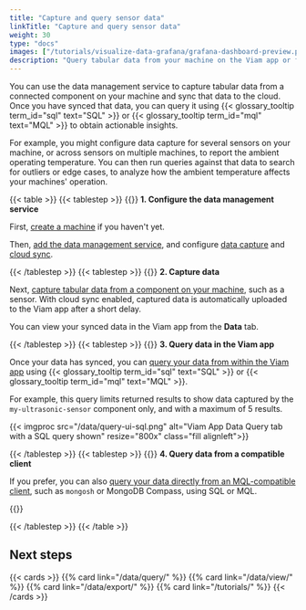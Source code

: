 ```yaml
---
title: "Capture and query sensor data"
linkTitle: "Capture and query sensor data"
weight: 30
type: "docs"
images: ["/tutorials/visualize-data-grafana/grafana-dashboard-preview.png"]
description: "Query tabular data from your machine on the Viam app or from a compatible client."
---
```


You can use the data management service to capture tabular data from a connected component on your machine and sync that data to the cloud.
Once you have synced that data, you can query it using {{< glossary_tooltip term_id="sql" text="SQL" >}} or {{< glossary_tooltip term_id="mql" text="MQL" >}} to obtain actionable insights.

For example, you might configure data capture for several sensors on your machine, or across sensors on multiple machines, to report the ambient operating temperature.
You can then run queries against that data to search for outliers or edge cases, to analyze how the ambient temperature affects your machines' operation.

{{< table >}}
{{< tablestep >}}
{{<imgproc src="/services/icons/data-management.svg" class="fill alignleft" style="max-width: 150px" declaredimensions=true alt="Configure the data management service">}}
**1. Configure the data management service**

First, [create a machine](/fleet/machines/#add-a-new-machine) if you haven't yet.

Then, [add the data management service](/data/), and configure [data capture](/data/capture/) and [cloud sync](/data/cloud-sync/).

{{< /tablestep >}}
{{< tablestep >}}
{{<imgproc src="/services/icons/data-capture.svg" class="fill alignleft" style="max-width: 150px" declaredimensions=true alt="Capture tabular data from a sensor">}}
**2. Capture data**

Next, [capture tabular data from a component on your machine](/data/capture/#configure-data-capture-for-individual-components), such as a sensor. With cloud sync enabled, captured data is automatically uploaded to the Viam app after a short delay.

You can view your synced data in the Viam app from the **Data** tab.

{{< /tablestep >}}
{{< tablestep >}}
{{<imgproc src="/services/icons/data-query.svg" class="fill alignleft" style="max-width: 150px" declaredimensions=true alt="Configure the data management service">}}
**3. Query data in the Viam app**

Once your data has synced, you can [query your data from within the Viam app](/data/query/#query-tabular-data-in-the-viam-app) using {{< glossary_tooltip term_id="sql" text="SQL" >}} or {{< glossary_tooltip term_id="mql" text="MQL" >}}.

For example, this query limits returned results to show data captured by the <code>my-ultrasonic-sensor</code> component only, and with a maximum of 5 results.

{{< imgproc src="/data/query-ui-sql.png" alt="Viam App Data Query tab with a SQL query shown" resize="800x" class="fill alignleft">}}

{{< /tablestep >}}
{{< tablestep >}}
{{<imgproc src="/services/icons/data-query.svg" class="fill alignleft" style="max-width: 150px" declaredimensions=true alt="Configure the data management service">}}
**4. Query data from a compatible client**

If you prefer, you can also <a href ="/data/query/#query-tabular-data-directly-from-a-compatible-client">query your data directly from an MQL-compatible client</a>, such as <code>mongosh</code> or MongoDB Compass, using SQL or MQL.

{{<imgproc src="/data/data-query-mongosh-example.png" class="fill alignleft" resize="600x" declaredimensions=true alt="SQL query in mongosh filtering by machine, component, and specific data readings">}}

{{< /tablestep >}}
{{< /table >}}

## Next steps

{{< cards >}}
{{% card link="/data/query/" %}}
{{% card link="/data/view/" %}}
{{% card link="/data/export/" %}}
{{% card link="/tutorials/" %}}
{{< /cards >}}
